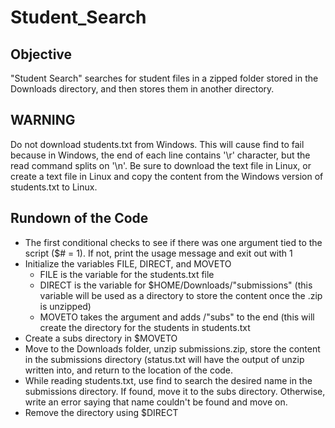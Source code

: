# Student_Search

## Objective
"Student Search" searches for student files in a zipped folder stored in the Downloads directory, and then stores them in another directory.

## WARNING
Do not download students.txt from Windows. This will cause find to fail because in Windows, the end of each line contains '\r' character, but the read command splits on '\n'. Be sure to download the text file in Linux, or create a text file in Linux and copy the content from the Windows version of students.txt to Linux.

## Rundown of the Code
- The first conditional checks to see if there was one argument tied to the script ($# = 1). If not, print the usage message and exit out with 1
- Initialize the variables FILE, DIRECT, and MOVETO
   - FILE is the variable for the students.txt file
   - DIRECT is the variable for $HOME/Downloads/"submissions" (this variable will be used as a directory to store the content once the .zip is unzipped)
   - MOVETO takes the argument and adds /"subs" to the end (this will create the directory for the students in students.txt
- Create a subs directory in $MOVETO
- Move to the Downloads folder, unzip submissions.zip, store the content in the submissions directory (status.txt will have the output of unzip written into, and return to the location of the code.
- While reading students.txt, use find to search the desired name in the submissions directory. If found, move it to the subs directory. Otherwise, write an error saying that name couldn't be found and move on.
- Remove the directory using $DIRECT

